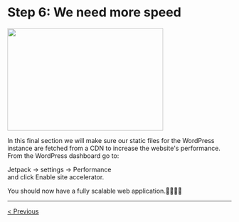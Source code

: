 <h1>Step 6: We need more speed</h1>

<img src="https://i.imgur.com/JRyvlte.png" align="center" width="350px" height="230px" />

<p>
In this final section we will make sure our static files for the WordPress instance are fetched from a CDN to increase the website's performance.
<br />
From the WordPress dashboard go to:
<br />

Jetpack &#8594; settings &#8594; Performance
<br />
and click Enable site accelerator.
</p>

<p>
You should now have a fully scalable web application.👏👏👏🎆
</p>

<hr />
<a href="load_balance.md">
&lt; Previous
</a>